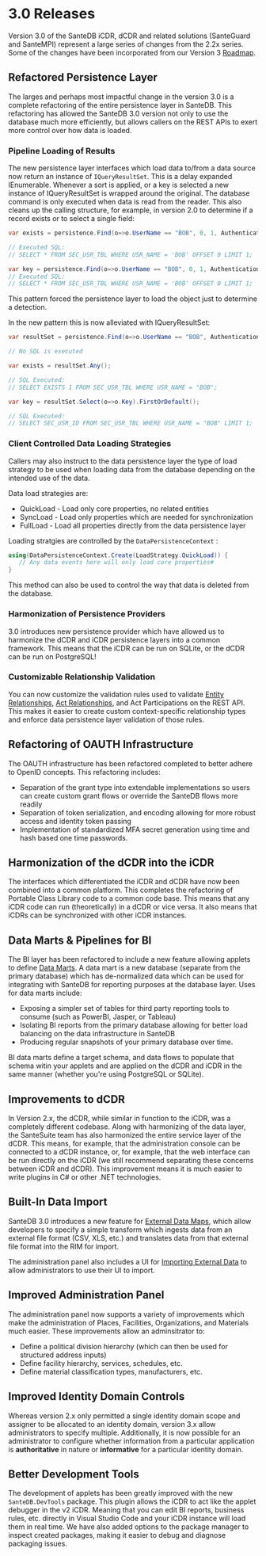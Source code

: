 # 3.0 Releases

Version 3.0 of the SanteDB iCDR, dCDR and related solutions (SanteGuard and SanteMPI) represent a large series of changes from the 2.2x series. Some of the changes have been incorporated from our Version 3 [Roadmap](../../product-overview/santesuite-products/version-3.x-roadmap.md).

## Refactored Persistence Layer

The larges and perhaps most impactful change in the version 3.0 is a complete refactoring of the entire persistence layer in SanteDB. This refactoring has allowed the SanteDB 3.0 version not only to use the database much more efficiently, but allows callers on the REST APIs to exert more control over how data is loaded.

### Pipeline Loading of Results

The new persistence layer interfaces which load data to/from a data source now return an instance of `IQueryResultSet`. This is a delay expanded IEnumerable. Whenever a sort is applied, or a key is selected a new instance of IQueryResultSet is wrapped around the original. The database command is only executed when data is read from the reader. This also cleans up the calling structure, for example, in version 2.0 to determine if a record exists or to select a single field:

```csharp
var exists = persistence.Find(o=>o.UserName == "BOB", 0, 1, AuthenticationContext.SystemPrincipal).Any();

// Executed SQL:
// SELECT * FROM SEC_USR_TBL WHERE USR_NAME = 'BOB' OFFSET 0 LIMIT 1;

var key = persistence.Find(o=>o.UserName == "BOB", 0, 1, AuthenticationContext.SystemPrincipal).FirstOrDefault(o=>o.Key);
// Executed SQL:
// SELECT * FROM SEC_USR_TBL WHERE USR_NAME = 'BOB' OFFSET 0 LIMIT 1;
```

This pattern forced the persistence layer to load the object just to determine a detection.

In the new pattern this is now alleviated with IQueryResultSet:

```csharp
var resultSet = persistence.Find(o=>o.UserName == "BOB", AuthenticationContext.SystemPrincipal);

// No SQL is executed

var exists = resultSet.Any();

// SQL Executed:
// SELECT EXISTS 1 FROM SEC_USR_TBL WHERE USR_NAME = "BOB";

var key = resultSet.Select(o=>o.Key).FirstOrDefault();

// SQL Executed:
// SELECT SEC_USR_ID FROM SEC_USR_TBL WHERE USR_NAME = "BOB" LIMIT 1;
```

### Client Controlled Data Loading Strategies

Callers may also instruct to the data persistence layer the type of load strategy to be used when loading data from the database depending on the intended use of the data.

Data load strategies are:

* QuickLoad - Load only core properties, no related entities
* SyncLoad - Load only properties which are needed for synchronization
* FullLoad - Load all properties directly from the data persistence layer

Loading stratgies are controlled by the `DataPersistenceContext` :

```csharp
using(DataPersistenceContext.Create(LoadStrategy.QuickLoad)) {
   // Any data events here will only load core properties#
}
```

This method can also be used to control the way that data is deleted from the database.

### Harmonization of Persistence Providers

3.0 introduces new persistence provider which have allowed us to harmonize the dCDR and iCDR persistence layers into a common framework. This means that the iCDR can be run on SQLite, or the dCDR can be run on PostgreSQL!

### Customizable Relationship Validation

You can now customize the validation rules used to validate [Entity Relationships](../../santedb/data-and-information-architecture/conceptual-data-model/entities/entity-relationships.md), [Act Relationships](../../santedb/data-and-information-architecture/conceptual-data-model/acts/act-relationships.md), and Act Participations on the REST API. This makes it easier to create custom context-specific relationship types and enforce data persistence layer validation of those rules.

## Refactoring of OAUTH Infrastructure

The OAUTH infrastructure has been refactored completed to better adhere to OpenID concepts. This refactoring includes:

* Separation of the grant type into extendable implementations so users can create custom grant flows or override the SanteDB flows more readily
* Separation of token serialization, and encoding allowing for more robust access and identity token passing
* Implementation of standardized MFA secret generation using time and hash based one time passwords.

## Harmonization of the dCDR into the iCDR&#x20;

The interfaces which differentiated the iCDR and dCDR have now been combined into a common platform. This completes the refactoring of Portable Class Library code to a common code base. This means that any iCDR code can run (theoretically) in a dCDR or vice versa. It also means that iCDRs can be synchronized with other iCDR instances.

## Data Marts & Pipelines for BI

The BI layer has been refactored to include a new feature allowing applets to define [Data Marts](../../developers/applets/business-intelligence-bi-assets/bi-asset-definitions/data-marts.md). A data mart is a new database (separate from the primary database) which has de-normalized data which can be used for integrating with SanteDB for reporting purposes at the database layer. Uses for data marts include:

* Exposing a simpler set of tables for third party reporting tools to consume (such as PowerBI, Jasper, or Tableau)
* Isolating BI reports from the primary database allowing for better load balancing on the data infrastructure in SanteDB
* Producing regular snapshots of your primary database over time.

BI data marts define a target schema, and data flows to populate that schema witin your applets and are applied on the dCDR and iCDR in the same manner (whether you're using PostgreSQL or SQLite).&#x20;

## Improvements to dCDR

In Version 2.x, the dCDR, while similar in function to the iCDR, was a completely different codebase. Along with harmonizing of the data layer, the SanteSuite team has also harmonized the entire service layer of the dCDR. This means, for example, that the administration console can be connected to a dCDR instance, or, for example, that the web interface can be run directly on the iCDR (we still recommend separating these concerns between iCDR and dCDR). This improvement means it is much easier to write plugins in C# or other .NET technologies.

## Built-In Data Import

SanteDB 3.0 introduces a new feature for [External Data Maps](../../developers/applets/external-data-maps.md), which allow developers to specify a simple transform which ingests data from an external file format (CSV, XLS, etc.) and translates data from that external file format into the RIM for import.

The administration panel also includes a UI for [Importing External Data](../../operations/cdr-administration/santedb-administration-panel/reference-data-administration/importing-data.md) to allow administrators to use their UI to import.

## Improved Administration Panel

The administration panel now supports a variety of improvements which make the administration of Places, Facilities, Organizations, and Materials much easier. These improvements allow an adminsitrator to:

* Define a political division hierarchy (which can then be used for structured address inputs)
* Define facility hierarchy, services, schedules, etc.
* Define material classification types, manufacturers, etc.

## Improved Identity Domain Controls

Whereas version 2.x only permitted a single identity domain scope and assigner to be allocated to an identity domain, version 3.x allow administrators to specify multiple. Additionally, it is now possible for an administrator to configure whether information from a particular application is **authoritative** in nature or **informative** for a particular identity domain.

## Better Development Tools

The development of applets has been greatly improved with the new `SanteDB.DevTools` package. This plugin allows the iCDR to act like the applet debugger in the v2 iCDR. Meaning that you can edit BI reports, business rules, etc. directly in Visual Studio Code and your iCDR instance will load them in real time. We have also added options to the package manager to inspect created packages, making it easier to debug and diagnose packaging issues.

